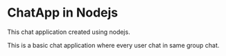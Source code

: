 # ChatApp in Nodejs
 
This chat application created using nodejs.

This is a basic chat application where every user chat in same group chat.
